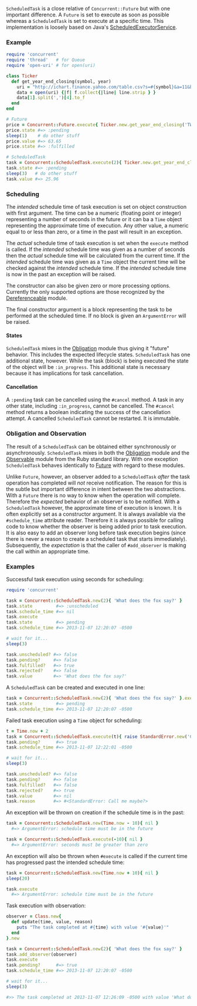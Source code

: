 `ScheduledTask` is a close relative of `Concurrent::Future` but with one important difference. A `Future` is set to execute as soon as possible whereas a `ScheduledTask` is set to execute at a specific time. This implementation is loosely based on Java's [ScheduledExecutorService](http://docs.oracle.com/javase/7/docs/api/java/util/concurrent/ScheduledExecutorService.html). 

### Example

```ruby    
require 'concurrent'
require 'thread'   # for Queue
require 'open-uri' # for open(uri)

class Ticker
  def get_year_end_closing(symbol, year)
    uri = "http://ichart.finance.yahoo.com/table.csv?s=#{symbol}&a=11&b=01&c=#{year}&d=11&e=31&f=#{year}&g=m"
    data = open(uri) {|f| f.collect{|line| line.strip } }
    data[1].split(',')[4].to_f
  end
end

# Future
price = Concurrent::Future.execute{ Ticker.new.get_year_end_closing('TWTR', 2013) }
price.state #=> :pending
sleep(1)    # do other stuff
price.value #=> 63.65
price.state #=> :fulfilled

# ScheduledTask
task = Concurrent::ScheduledTask.execute(2){ Ticker.new.get_year_end_closing('INTC', 2013) }
task.state #=> :pending
sleep(3)   # do other stuff
task.value #=> 25.96
```


### Scheduling

The *intended* schedule time of task execution is set on object construction with first argument. The time can be a numeric (floating point or integer) representing a number of seconds in the future or it can ba a `Time` object representing the approximate time of execution. Any other value, a numeric equal to or less than zero, or a time in the past will result in an exception. 

The *actual* schedule time of task execution is set when the `execute` method is called. If the *intended* schedule time was given as a number of seconds then the *actual* schedule time will be calculated from the current time. If the *intended* schedule time was given as a `Time` object the current time will be checked against the *intended* schedule time. If the *intended* schedule time is now in the past an exception will be raised. 

The constructor can also be given zero or more processing options. Currently the only supported options are those recognized by the [Dereferenceable](Dereferenceable) module. 

The final constructor argument is a block representing the task to be performed at the scheduled time. If no block is given an `ArgumentError` will be raised.

#### States

`ScheduledTask` mixes in the  [Obligation](Obligation) module thus giving it "future" behavior. This includes the expected lifecycle states. `ScheduledTask` has one additional state, however. While the task (block) is being executed the state of the object will be `:in_progress`. This additional state is  necessary because it has implications for task cancellation. 

#### Cancellation

A `:pending` task can be cancelled using the `#cancel` method. A task in any other state, including `:in_progress`, cannot be cancelled. The `#cancel` method returns a boolean indicating the success of the cancellation attempt. A cancelled `ScheduledTask` cannot be restarted. It is immutable. 

### Obligation and Observation

The result of a `ScheduledTask` can be obtained either synchronously or asynchronously. `ScheduledTask` mixes in both the [Obligation](Obligation) module and the [Observable](http://ruby-doc.org/stdlib-2.0/libdoc/observer/rdoc/Observable.html) module from the Ruby standard library. With one exception `ScheduledTask` behaves identically to [Future](Observable) with regard to these modules. 

Unlike `Future`, however, an observer added to a `ScheduledTask` *after* the task operation has completed will *not* receive notification. The reason for this is the subtle but important difference in intent between the two abstractions. With a `Future` there is no way to know when the operation will complete. Therefore the *expected* behavior of an observer is to be notified. With a `ScheduledTask` however, the approximate time of execution is known. It is often explicitly set as a constructor argument. It is always available via the `#schedule_time` attribute reader. Therefore it is always possible for calling code to know whether the observer is being added prior to task execution. It is also easy to add an observer long before task execution begins (since there is never a reason to create a scheduled task that starts immediately). Subsequently, the *expectation* is that the caller of `#add_observer` is making the call within an appropriate time. 

### Examples

Successful task execution using seconds for scheduling:

```ruby
require 'concurrent'

task = Concurrent::ScheduledTask.new(2){ 'What does the fox say?' }
task.state         #=> :unscheduled
task.schedule_time #=> nil
task.execute
task.state         #=> pending
task.schedule_time #=> 2013-11-07 12:20:07 -0500

# wait for it...
sleep(3)

task.unscheduled? #=> false
task.pending?     #=> false
task.fulfilled?   #=> true
task.rejected?    #=> false
task.value        #=> 'What does the fox say?'
```

A `ScheduledTask` can be created and executed in one line:

```ruby
task = Concurrent::ScheduledTask.new(2){ 'What does the fox say?' }.execute
task.state         #=> pending
task.schedule_time #=> 2013-11-07 12:20:07 -0500
```

Failed task execution using a `Time` object for scheduling:

```ruby
t = Time.now + 2
task = Concurrent::ScheduledTask.execute(t){ raise StandardError.new('Call me maybe?') }
task.pending?      #=> true
task.schedule_time #=> 2013-11-07 12:22:01 -0500

# wait for it...
sleep(3)

task.unscheduled? #=> false
task.pending?     #=> false
task.fulfilled?   #=> false
task.rejected?    #=> true
task.value        #=> nil
task.reason       #=> #<StandardError: Call me maybe?> 
```

An exception will be thrown on creation if the schedule time is in the past:

```ruby
task = Concurrent::ScheduledTask.new(Time.now - 10){ nil }
  #=> ArgumentError: schedule time must be in the future

task = Concurrent::ScheduledTask.execute(-10){ nil }
  #=> ArgumentError: seconds must be greater than zero
```

An exception will also be thrown when `#execute` is called if the current time has
progressed past the intended schedule time:

```ruby
task = Concurrent::ScheduledTask.new(Time.now + 10){ nil }
sleep(20)

task.execute
  #=> ArgumentError: schedule time must be in the future
```

Task execution with observation:

```ruby
observer = Class.new{
  def update(time, value, reason)
    puts "The task completed at #{time} with value '#{value}'"
  end
}.new

task = Concurrent::ScheduledTask.new(2){ 'What does the fox say?' }
task.add_observer(observer)
task.execute
task.pending?      #=> true
task.schedule_time #=> 2013-11-07 12:20:07 -0500

# wait for it...
sleep(3)

#>> The task completed at 2013-11-07 12:26:09 -0500 with value 'What does the fox say?'
```
